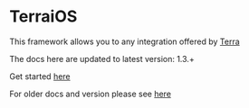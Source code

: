 # TerraiOS

This framework allows you to any integration offered by [Terra](https://tryterra.co)

The docs here are updated to latest version: 1.3.+

Get started [here](https://docs.tryterra.co/docs/unified-api-manage-integrations-ios)

For older docs and version please see [here](https://github.com/tryterra/TerraiOS/blob/52d1f4b442473bbe41f74940a366558a421bbe02/README.md)
